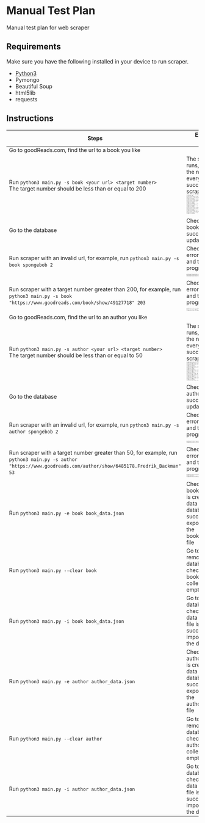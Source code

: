 # Manual Test Plan 
Manual test plan for web scraper

## Requirements
Make sure you have the following installed in your device to run scraper.
- [Python3](https://www.python.org/downloads/)
- Pymongo
- Beautiful Soup
- html5lib
- requests

## Instructions

| Steps      | Expected Result |
| ----------- | ----------- |
| Go to goodReads.com, find the url to a book you like | |
| Run ```python3 main.py -s book <your url> <target number> ``` <br> The target number should be less than or equal to 200 | The scraper runs, displaying the names of everybook successfully scraped <br> ![](media/scrape_book.jpg) |
| Go to the database | Check that the books are successfully updated |
| Run scraper with an invalid url, for example, run ```python3 main.py -s book spongebob 2```| Check that an error occurs and the program exits <br> ![](media/url_error_book.jpg) |
| Run scraper with a target number greater than 200, for example, run ```python3 main.py -s book "https://www.goodreads.com/book/show/49127718" 203``` |  Check that an error occurs and the program exits <br> ![](media/number_error_book.jpg) |
| Go to goodReads.com, find the url to an author you like | |
| Run ```python3 main.py -s author <your url> <target number> ``` <br> The target number should be less than or equal to 50 | The scraper runs, displaying the names of every author successfully scraped <br> ![](media/scrape_author.jpg) |
| Go to the database | Check that the authors are successfully updated |
| Run scraper with an invalid url, for example, run ```python3 main.py -s author spongebob 2```| Check that an error occurs and the program exits <br> ![](media/url_error_author.jpg) |
| Run scraper with a target number greater than 50, for example, run ```python3 main.py -s author "https://www.goodreads.com/author/show/6485178.Fredrik_Backman" 53``` |  Check that an error occurs and the program exits <br> ![](media/number_error_author.jpg)|
| Run ```python3 main.py -e book book_data.json```| Check that book_data.json is created and data in the database is successfully exported into the book_data.json file|
| Run ```python3 main.py --clear book```| Go to the remote database and check that the book data collection is emptied|
| Run ```python3 main.py -i book book_data.json```| Go to the database and check that the data in the json file is successfully imported into the database |
| Run ```python3 main.py -e author author_data.json```| Check that author_data.json is created and data in the database is successfully exported into the author_data.json file|
| Run ```python3 main.py --clear author```| Go to the remote database and check that the author data collection is emptied|
| Run ```python3 main.py -i author author_data.json```| Go to the database and check that the data in the json file is successfully imported into the database |
